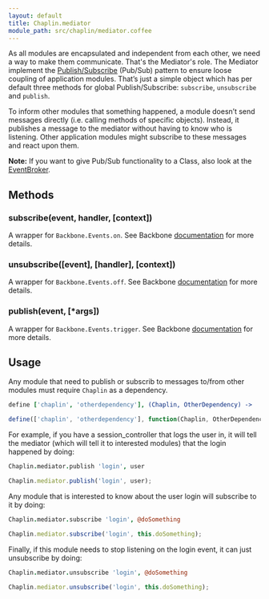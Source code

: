 ```yaml
---
layout: default
title: Chaplin.mediator
module_path: src/chaplin/mediator.coffee
---
```


As all modules are encapsulated and independent from each other, we need a way to make them communicate. That's the Mediator's role. The Mediator implement the [Publish/Subscribe](http://en.wikipedia.org/wiki/Publish/subscribe) (Pub/Sub) pattern to ensure loose coupling of application modules. That’s just a simple object which has per default three methods for global Publish/Subscribe: `subscribe`, `unsubscribe` and `publish`.

To inform other modules that something happened, a module doesn’t send messages directly (i.e. calling methods of specific objects). Instead, it publishes a message to the mediator without having to know who is listening. Other application modules might subscribe to these messages and react upon them.

**Note:** If you want to give Pub/Sub functionality to a Class, also look at the [EventBroker](./chaplin.event_broker.html).


<h2 id="methods">Methods</h2>

<h3 class="module-member" id="subscribe">subscribe(event, handler, [context])</h3>

A wrapper for `Backbone.Events.on`. See Backbone [documentation](http://backbonejs.org/#Events-on) for more details.

<h3 class="module-member" id="unsubscribe">unsubscribe([event], [handler], [context])</h3>

A wrapper for `Backbone.Events.off`. See Backbone [documentation](http://backbonejs.org/#Events-off) for more details.

<h3 class="module-member" id="publish">publish(event, [*args])</h3>

A wrapper for `Backbone.Events.trigger`. See Backbone [documentation](http://backbonejs.org/#Events-trigger) for more details.

## Usage

Any module that need to publish or subscrib to messages to/from other modules must require `Chaplin` as a dependency.

```coffeescript
define ['chaplin', 'otherdependency'], (Chaplin, OtherDependency) ->
```

```javascript
define(['chaplin', 'otherdependency'], function(Chaplin, OtherDependency) {})
```

For example, if you have a session_controller that logs the user in, it will tell the mediator (which will tell it to interested modules) that the login happened by doing:

```coffeescript
Chaplin.mediator.publish 'login', user
```

```javascript
Chaplin.mediator.publish('login', user);
```

Any module that is interested to know about the user login will subscribe to it by doing:

```coffeescript
Chaplin.mediator.subscribe 'login', @doSomething
```

```javascript
Chaplin.mediator.subscribe('login', this.doSomething);
```

Finally, if this module needs to stop listening on the login event, it can just unsubscribe by doing:

```coffeescript
Chaplin.mediator.unsubscribe 'login', @doSomething
```

```javascript
Chaplin.mediator.unsubscribe('login', this.doSomething);
```
